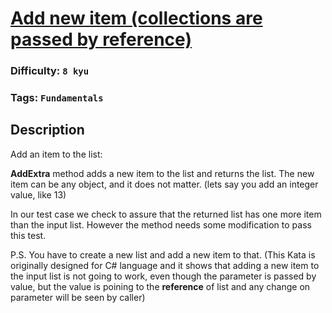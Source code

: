 # [Add new item (collections are passed by reference)](https://www.codewars.com/kata/566dc05f855b36a031000048)

### Difficulty: `8 kyu`

### Tags: `Fundamentals`

## Description

Add an item to the list:

**AddExtra** method adds a new item to the list and returns the list. The new item can be any object, and it does not matter. (lets say you add an integer value, like 13)

In our test case we check to assure that the returned list has one more item than the input list. However the method needs some modification to pass this test.

P.S. You have to create a new list and add a new item to that. (This Kata is originally designed for C# language and it shows that adding a new item to the input list is not going to work, even though the parameter is passed by value, but the value is poining to the **reference** of list and any change on parameter will be seen by caller)
